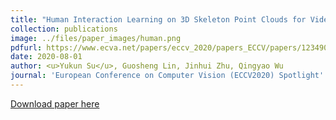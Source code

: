 ```yaml
---
title: "Human Interaction Learning on 3D Skeleton Point Clouds for Video Violence Recognition"
collection: publications
image: ../files/paper_images/human.png
pdfurl: https://www.ecva.net/papers/eccv_2020/papers_ECCV/papers/123490069.pdf
date: 2020-08-01
author: <u>Yukun Su</u>, Guosheng Lin, Jinhui Zhu, Qingyao Wu
journal: 'European Conference on Computer Vision (ECCV2020) Spotlight'
---
```


[Download paper here](https://drive.google.com/file/d/1HvaY4CRNQuzpiW7fOC2x-dgf7yqPdvgh/view)

